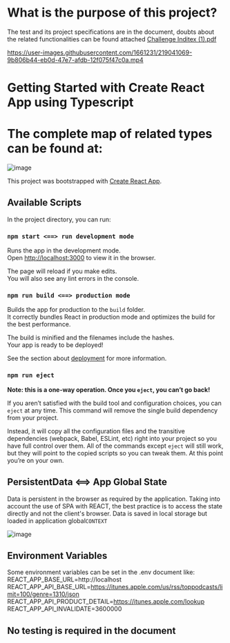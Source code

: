 # What is the purpose of this project?

The test and its project specifications are in the document, doubts about the related functionalities can be found attached
[Challenge Inditex (1).pdf](https://github.com/mablook/challengeInditex/files/10743267/Challenge.Inditex.1.pdf)

https://user-images.githubusercontent.com/1661231/219041069-9b806b44-eb0d-47e7-afdb-12f075f47c0a.mp4

# Getting Started with Create React App using Typescript

# The complete map of related types can be found at:
![image](https://user-images.githubusercontent.com/1661231/219627314-e8e4eca7-0033-421a-855d-2925fb5de032.png)

This project was bootstrapped with [Create React App](https://github.com/facebook/create-react-app).

## Available Scripts

In the project directory, you can run:

### `npm start <==> run development mode`

Runs the app in the development mode.\
Open [http://localhost:3000](http://localhost:3000) to view it in the browser.

The page will reload if you make edits.\
You will also see any lint errors in the console.

### `npm run build <==> production mode`

Builds the app for production to the `build` folder.\
It correctly bundles React in production mode and optimizes the build for the best performance.

The build is minified and the filenames include the hashes.\
Your app is ready to be deployed!

See the section about [deployment](https://facebook.github.io/create-react-app/docs/deployment) for more information.

### `npm run eject`

**Note: this is a one-way operation. Once you `eject`, you can’t go back!**

If you aren’t satisfied with the build tool and configuration choices, you can `eject` at any time. This command will remove the single build dependency from your project.

Instead, it will copy all the configuration files and the transitive dependencies (webpack, Babel, ESLint, etc) right into your project so you have full control over them. All of the commands except `eject` will still work, but they will point to the copied scripts so you can tweak them. At this point you’re on your own.

## PersistentData <==> App Global State

Data is persistent in the browser as required by the application. Taking into account the use of SPA with REACT, the best practice is to access the state directly and not the client's browser. Data is saved in local storage but loaded in application global`CONTEXT`

![image](https://user-images.githubusercontent.com/1661231/219865051-c92adb9e-eb42-4918-a8f0-87ced18bf8c8.png)


## Environment Variables 

Some environment variables can be set in the .env document like:  
REACT_APP_BASE_URL=http://localhost  
REACT_APP_API_BASE_URL=https://itunes.apple.com/us/rss/toppodcasts/limit=100/genre=1310/json  
REACT_APP_API_PRODUCT_DETAIL=https://itunes.apple.com/lookup  
REACT_APP_API_INVALIDATE=3600000  

## No testing is required in the document
